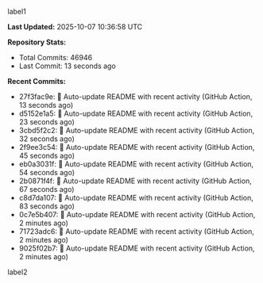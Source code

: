 
label1 
<!-- ACTIVITY_START -->
**Last Updated:** 2025-10-07 10:36:58 UTC

**Repository Stats:**
- Total Commits: 46946
- Last Commit: 13 seconds ago

**Recent Commits:**
- 27f3fac9e: 🤖 Auto-update README with recent activity (GitHub Action, 13 seconds ago)
- d5152e1a5: 🤖 Auto-update README with recent activity (GitHub Action, 23 seconds ago)
- 3cbd5f2c2: 🤖 Auto-update README with recent activity (GitHub Action, 32 seconds ago)
- 2f9ee3c54: 🤖 Auto-update README with recent activity (GitHub Action, 45 seconds ago)
- eb0a3031f: 🤖 Auto-update README with recent activity (GitHub Action, 54 seconds ago)
- 2b0871f4f: 🤖 Auto-update README with recent activity (GitHub Action, 67 seconds ago)
- c8d7da107: 🤖 Auto-update README with recent activity (GitHub Action, 83 seconds ago)
- 0c7e5b407: 🤖 Auto-update README with recent activity (GitHub Action, 2 minutes ago)
- 71723adc6: 🤖 Auto-update README with recent activity (GitHub Action, 2 minutes ago)
- 9025f02b7: 🤖 Auto-update README with recent activity (GitHub Action, 2 minutes ago)
<!-- ACTIVITY_END -->

label2
